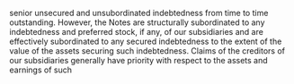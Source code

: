senior unsecured and unsubordinated indebtedness from time to time outstanding. However, the Notes are
structurally subordinated to any indebtedness and preferred stock, if any, of our subsidiaries and are effectively
subordinated to any secured indebtedness to the extent of the value of the assets securing such indebtedness.
Claims of the creditors of our subsidiaries generally have priority with respect to the assets and earnings of such
